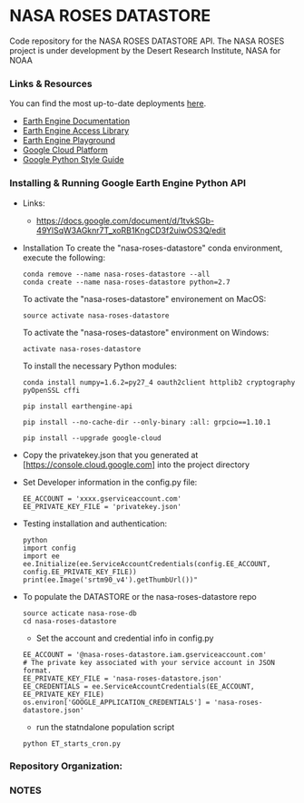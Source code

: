 # NASA ROSES DATASTORE

Code repository for the NASA ROSES DATASTORE API. 
The NASA ROSES project is under development by the Desert Research Institute, NASA for NOAA
### Links & Resources

You can find the most up-to-date deployments [here](http://open-et-1.appspot.com/).

- [Earth Engine Documentation](https://sites.google.com/site/earthengineapidocs/)
- [Earth Engine Access Library](https://code.google.com/p/earthengine-api/wiki/Installation)
- [Earth Engine Playground](https://code.earthengine.google.com/)
- [Google Cloud Platform](https://cloud.google.com/appengine/docs/python/gettingstartedpython27/helloworld)
- [Google Python Style Guide](https://google.github.io/styleguide/pyguide.html)

### Installing & Running Google Earth Engine Python API
- Links:
    - https://docs.google.com/document/d/1tvkSGb-49YlSqW3AGknr7T_xoRB1KngCD3f2uiwOS3Q/edit
- Installation
    To create the "nasa-roses-datastore" conda environment, execute the following:
    ```
    conda remove --name nasa-roses-datastore --all
    conda create --name nasa-roses-datastore python=2.7
    ```

    To activate the "nasa-roses-datastore" environement on MacOS:
    ```
    source activate nasa-roses-datastore
    ```
    To activate the "nasa-roses-datastore" environment on Windows:
    ```
    activate nasa-roses-datastore
    ```

    To install the necessary Python modules:
    ```
    conda install numpy=1.6.2=py27_4 oauth2client httplib2 cryptography pyOpenSSL cffi
    
    pip install earthengine-api
    
    pip install --no-cache-dir --only-binary :all: grpcio==1.10.1
    
    pip install --upgrade google-cloud
    ```
    
- Copy the privatekey.json that you generated at [https://console.cloud.google.com]
  into the project directory
    
- Set Developer information in the config.py file:
    ```
    EE_ACCOUNT = 'xxxx.gserviceaccount.com'
    EE_PRIVATE_KEY_FILE = 'privatekey.json'
    ```

- Testing installation and authentication:
    ```
    python
    import config
    import ee
    ee.Initialize(ee.ServiceAccountCredentials(config.EE_ACCOUNT, config.EE_PRIVATE_KEY_FILE))
    print(ee.Image('srtm90_v4').getThumbUrl())"
    ```

- To populate the DATASTORE or the nasa-roses-datastore repo
    ```
    source acticate nasa-rose-db
    cd nasa-roses-datastore
    ```
    - Set the account and credential info in config.py
    ```
    EE_ACCOUNT = '@nasa-roses-datastore.iam.gserviceaccount.com'
    # The private key associated with your service account in JSON format.
    EE_PRIVATE_KEY_FILE = 'nasa-roses-datastore.json'
    EE_CREDENTIALS = ee.ServiceAccountCredentials(EE_ACCOUNT, EE_PRIVATE_KEY_FILE)
    os.environ['GOOGLE_APPLICATION_CREDENTIALS'] = 'nasa-roses-datastore.json'
    ```

    - run the statndalone population script
    ```
    python ET_starts_cron.py
    ```

   
### Repository Organization:

### NOTES
